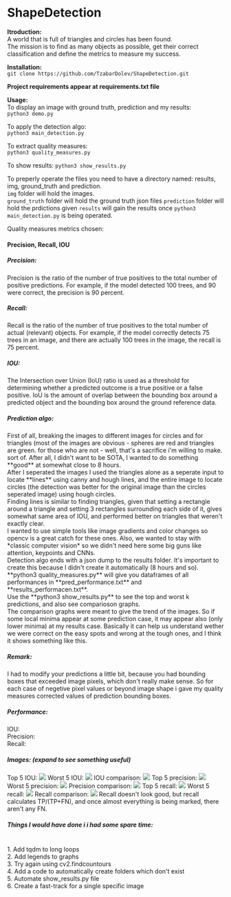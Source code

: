 # ShapeDetection

**Itroduction:** <br>
A world that is full of triangles and circles has been found. <br>
The mission is to find as many objects as possible, get their correct classification and define the metrics to measure my success.

**Installation:**<br>
`git clone https://github.com/TzabarDolev/ShapeDetection.git`

**Project requirements appear at requirements.txt file**

**Usage:**<br>
To display an image with ground truth, prediction and my results:<br>
`python3 demo.py`

To apply the detection algo:<br>
`python3 main_detection.py`

To extract quality measures:<br>
`python3 quality_measures.py`

To show results:
`python3 show_results.py`

To preperly operate the files you need to have a directory named: results, img, ground_truth and prediction.<br>
`img` folder will hold the images.<br>
`ground_truth` folder will hold the ground truth json files
`prediction` folder will hold the prdictions given
`results` will gain the results once `python3 main_detection.py` is being operated.

Quality measures metrics chosen:<br>
<h4>Precision, Recall, IOU</h4>
<h5>Precision: </h5>Precision is the ratio of the number of true positives to the total number of positive predictions. For example, if the model detected 100 trees, and 90 were correct, the precision is 90 percent.<br>
<h5>Recall: </h5>Recall is the ratio of the number of true positives to the total number of actual (relevant) objects. For example, if the model correctly detects 75 trees in an image, and there are actually 100 trees in the image, the recall is 75 percent.<br>
<h5>IOU: </h5>The Intersection over Union (IoU) ratio is used as a threshold for determining whether a predicted outcome is a true positive or a false positive. IoU is the amount of overlap between the bounding box around a predicted object and the bounding box around the ground reference data.<br>

<h5>Prediction algo: </h5>
First of all, breaking the images to different images for circles and for triangles (most of the images are obvious - spheres are red and triangles are green. for those who are not - well, that's a sacrifice i'm willing to make. sort of. After all, I didn't want to be SOTA, I wanted to do something **good** at somewhat close to 8 hours.<br>
After I seperated the images I used the triangles alone as a seperate input to locate **lines** using canny and hough lines, and the entire image to locate circles (the detection was better for the original image than the circles seperated image) using hough circles.<br>
Finding lines is similar to finding triangles, given that setting a rectangle around a triangle and setting 3 rectangles surrounding each side of it, gives somewhat same area of IOU, and performed better on triangles that weren't exactly clear.<br>
I wanted to use simple tools like image gradients and color changes so opencv is a great catch for these ones. Also, we wanted to stay with *classic computer vision* so we didn't need here some big guns like attention, keypoints and CNNs.<br>
Detection algo ends with a json dump to the results folder. It's important to create this because I didn't create it automatically (8 hours and so).
**python3 quality_measures.py** will give you dataframes of all performances in **pred_performance.txt** and **results_performacen.txt**.<br>
Use the **python3 show_results.py** to see the top and worst k predictions, and also see comparioson graphs. <br>
The comparison graphs were meant to give the trend of the images. So if some local minima appear at some prediction case, it may appear also (only lower minima) at my results case. Basically it can help us understand wether we were correct on the easy spots and wrong at the tough ones, and I think it shows something like this.<br>

<h5>Remark:</h5>
I had to modify your predictions a little bit, because you had bounding boxes that exceeded image pixels, which don't really make sense. So for each case of negetive pixel values or beyond image shape i gave my quality measures corrected values of prediction bounding boxes.<br>

<h5>Performance:</h5>
IOU: <br>
Precision: <br>
Recall: <br>


<h5>Images: (expand to see something useful)</h5>
Top 5 IOU:
<img src="assets/IOU_top_k.jpg"> 
Worst 5 IOU:
<img src="assets/IOU_worst_k.jpg"> 
IOU comparison:
<img src="assets/IOU_comparison.jpg"> 
Top 5 precision:
<img src="assets/precision_top_k.jpg"> 
Worst 5 precision:
<img src="assets/precision_worst_k.jpg"> 
Precision comparison:
<img src="assets/precision_comparison.jpg"> 
Top 5 recall:
<img src="assets/recall_top_k.jpg"> 
Worst 5 recall:
<img src="assets/recall_worst_k.jpg"> 
Recall comparison:
<img src="assets/recall_comparison.jpg"> 
Recall doesn't look good, but recall calculates TP/(TP+FN), and once almost everything is being marked, there aren't any FN.



<h5>Things I would have done i i had some spare time:</h5><br>
1. Add tqdm to long loops<br>
2. Add legends to graphs<br>
3. Try again using cv2.findcountours<br>
4. Add a code to automatically create folders which don't exist<br>
5. Automate show_results.py file<br>
6. Create a fast-track for a single specific image<br>
